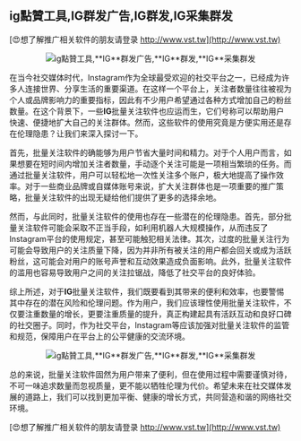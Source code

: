 ## **ig點贊工具,**IG**群发广告,**IG**群发,**IG**采集群发**

[😍想了解推广相关软件的朋友请登录 http://www.vst.tw](http://www.vst.tw)

 <center><img src="https://vst.tw/MP4/tuiguang/png/3.png" alt="ig點贊工具,**IG**群发广告,**IG**群发,**IG**采集群发"></center>

在当今社交媒体时代，Instagram作为全球最受欢迎的社交平台之一，已经成为许多人连接世界、分享生活的重要渠道。在这样一个平台上，关注者数量往往被视为个人或品牌影响力的重要指标，因此有不少用户希望通过各种方式增加自己的粉丝数量。在这个背景下，一些**IG**批量关注软件也应运而生，它们号称可以帮助用户快速、便捷地扩大自己的关注群体。然而，这些软件的使用究竟是方便实用还是存在伦理隐患？让我们来深入探讨一下。

首先，批量关注软件的确能够为用户节省大量时间和精力。对于个人用户而言，如果想要在短时间内增加关注者数量，手动逐个关注可能是一项相当繁琐的任务。而通过批量关注软件，用户可以轻松地一次性关注多个账户，极大地提高了操作效率。对于一些商业品牌或自媒体账号来说，扩大关注群体也是一项重要的推广策略，批量关注软件的出现无疑给他们提供了更多的选择余地。

然而，与此同时，批量关注软件的使用也存在一些潜在的伦理隐患。首先，部分批量关注软件可能会采取不正当手段，如利用机器人大规模操作，从而违反了Instagram平台的使用规定，甚至可能触犯相关法律。其次，过度的批量关注行为可能会导致用户的关注质量下降，因为并非所有被关注的用户都会回关或成为活跃粉丝，这可能会对用户的账号声誉和互动效果造成负面影响。此外，批量关注软件的滥用也容易导致用户之间的关注拉锯战，降低了社交平台的良好体验。

综上所述，对于**IG**批量关注软件，我们既要看到其带来的便利和效率，也要警惕其中存在的潜在风险和伦理问题。作为用户，我们应该理性使用批量关注软件，不仅要注重数量的增长，更要注重质量的提升，真正构建起具有活跃互动和良好口碑的社交圈子。同时，作为社交平台，Instagram等应该加强对批量关注软件的监管和规范，保障用户在平台上的公平健康的交流环境。

 <center><img src="https://vst.tw/MP4/tuiguang/png/6.png" alt="ig點贊工具,**IG**群发广告,**IG**群发,**IG**采集群发"></center>

总的来说，批量关注软件固然为用户带来了便利，但在使用过程中需要谨慎对待，不可一味追求数量而忽视质量，更不能以牺牲伦理为代价。希望未来在社交媒体发展的道路上，我们可以找到更加平衡、健康的增长方式，共同营造和谐的网络社交环境。

[😍想了解推广相关软件的朋友请登录 http://www.vst.tw](http://www.vst.tw)



